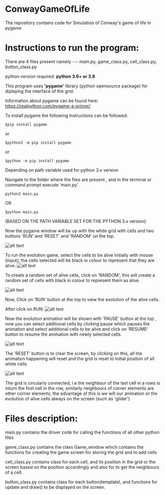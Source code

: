 # ConwayGameOfLife
The repository contains code for Simulation of Conway's game of life in pygame

# Instructions to run the program:

There are 4 files present namely --- main.py, game_class.py, cell_class.py, button_class.py

python version required: **python 3.6+ or 3.8**

This program uses **'pygame'** library (python opensource package) for diplaying the interface of the grid.

Information about pygame can be found here: https://realpython.com/pygame-a-primer/

To install pygame the following instructions can be followed:
```
$pip install pygame
```
or
```
$python3 -m pip install pygame
```
or
```
$python -m pip install pygame
```
Depending on path variable used for python 3.x version

Navigate to the folder where the files are present , and in the terminal or command prompt execute 'main.py'

```
python3 main.py
```
OR
```
$python main.py
```
(BASED ON THE PATH VARIABLE SET FOR THE PYTHON 3.x version)

Now the pygame window will be up with the white grid with cells and two buttons 'RUN' and 'RESET' and 'RANDOM' on the top.

![alt text](https://github.com/Praharsh412/PraharshConwayGameOfLife/blob/master/Images/StartWIndow.png)

To run the evolution game, select the cells to be alive initially with mouse (input), the cells selected will be black in colour to represent that they are alive.
![alt text](https://github.com/Praharsh412/PraharshConwayGameOfLife/blob/master/Images/SelectWIndow.png)

To create a random set of alive cells, click on 'RANDOM', this will create a random set of cells with black in colour to represent them as alive. 

![alt text](https://github.com/Praharsh412/PraharshConwayGameOfLife/blob/master/Images/SelectRandom.png)

Now, Click on 'RUN' button at the top to view the evolution of the alive cells.

After click on RUN:
![alt text](https://github.com/Praharsh412/PraharshConwayGameOfLife/blob/master/Images/SelectPause.png)

Now the evolution animation will be shown with 'PAUSE' button at the top , now you can select additional cells by clicking pause which pauses the animation
and select additional cells to be alive and click on 'RESUME' button to resume the animation with newly selected cells.

![alt text](https://github.com/Praharsh412/PraharshConwayGameOfLife/blob/master/Images/SelectResume.png)


The 'RESET' button is to clear the screen, by clicking on this, all the animation happening will reset and the grid is reset to initial 
position of all white cells

![alt text](https://github.com/Praharsh412/PraharshConwayGameOfLife/blob/master/Images/SelectReset.png)

The grid is circularly connected, i.e the neighbour of the last cell in a rows is inturn the first cell in the row, 
similarly neighbours of corner elements are other corner elements, the advantage of this is we will our animation or the evolution of 
alive cells always on the screen (such as 'glider')

# Files description:
main.py contains the driver code for calling the functions of all other python files

game_class.py contains the class Game_window which contains the functions for creating the game screen for storing the grid
and to add cells

cell_class.py contains class for each cell, and its position in the grid or the screen based on the position accordingly and 
also for to get the neighbours of a cell.

button_class.py contains class for each button(template), and functions for update and draw() to be displayed on the screen.


